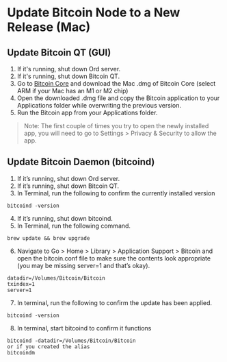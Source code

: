 # Update Bitcoin Node to a New Release (Mac)

## Update Bitcoin QT (GUI)
1. If it's running, shut down Ord server.
2. If it's running, shut down Bitcoin QT.
3. Go to [Bitcoin Core](https://bitcoincore.org/en/download/) and download the Mac .dmg of Bitcoin Core (select ARM if your Mac has an M1 or M2 chip)
4. Open the downloaded .dmg file and copy the Bitcoin application to your Applications folder while overwriting the previous version.
5. Run the Bitcoin app from your Applications folder.

> Note: The first couple of times you try to open the newly installed app, you will need to go to Settings > Privacy & Security to allow the app.

## Update Bitcoin Daemon (bitcoind)

1. If it’s running, shut down Ord server.
2. If it’s running, shut down Bitcoin QT.
3. In Terminal, run the following to confirm the currently installed version
```
bitcoind -version
```
4. If it’s running, shut down bitcoind.
5. In Terminal, run the following command.
```
brew update && brew upgrade 
```
6. Navigate to Go > Home > Library > Application Support > Bitcoin and open the bitcoin.conf file to make sure the contents look appropriate (you may be missing server=1 and that’s okay).
```
datadir=/Volumes/Bitcoin/Bitcoin
txindex=1
server=1
```
7. In terminal, run the following to confirm the update has been applied.
```
bitcoind -version
```
8. In terminal, start bitcoind to confirm it functions
```
bitcoind -datadir=/Volumes/Bitcoin/Bitcoin
or if you created the alias
bitcoindm 
```
